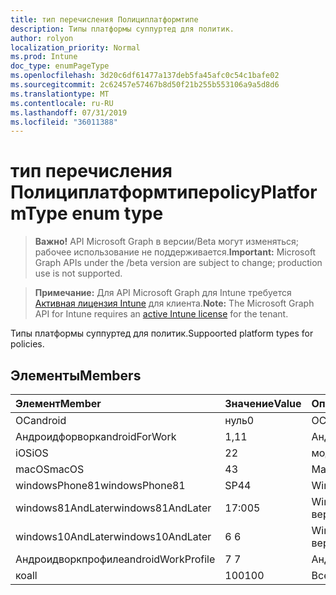 ```yaml
---
title: тип перечисления Полициплатформтипе
description: Типы платформы суппуртед для политик.
author: rolyon
localization_priority: Normal
ms.prod: Intune
doc_type: enumPageType
ms.openlocfilehash: 3d20c6df61477a137deb5fa45afc0c54c1bafe02
ms.sourcegitcommit: 2c62457e57467b8d50f21b255b553106a9a5d8d6
ms.translationtype: MT
ms.contentlocale: ru-RU
ms.lasthandoff: 07/31/2019
ms.locfileid: "36011388"
---
```

# <a name="policyplatformtype-enum-type"></a><span data-ttu-id="5bcbf-103">тип перечисления Полициплатформтипе</span><span class="sxs-lookup"><span data-stu-id="5bcbf-103">policyPlatformType enum type</span></span>

> <span data-ttu-id="5bcbf-104">**Важно!** API Microsoft Graph в версии/Beta могут изменяться; рабочее использование не поддерживается.</span><span class="sxs-lookup"><span data-stu-id="5bcbf-104">**Important:** Microsoft Graph APIs under the /beta version are subject to change; production use is not supported.</span></span>

> <span data-ttu-id="5bcbf-105">**Примечание:** Для API Microsoft Graph для Intune требуется [Активная лицензия Intune](https://go.microsoft.com/fwlink/?linkid=839381) для клиента.</span><span class="sxs-lookup"><span data-stu-id="5bcbf-105">**Note:** The Microsoft Graph API for Intune requires an [active Intune license](https://go.microsoft.com/fwlink/?linkid=839381) for the tenant.</span></span>

<span data-ttu-id="5bcbf-106">Типы платформы суппуртед для политик.</span><span class="sxs-lookup"><span data-stu-id="5bcbf-106">Suppoorted platform types for policies.</span></span>

## <a name="members"></a><span data-ttu-id="5bcbf-107">Элементы</span><span class="sxs-lookup"><span data-stu-id="5bcbf-107">Members</span></span>
|<span data-ttu-id="5bcbf-108">Элемент</span><span class="sxs-lookup"><span data-stu-id="5bcbf-108">Member</span></span>|<span data-ttu-id="5bcbf-109">Значение</span><span class="sxs-lookup"><span data-stu-id="5bcbf-109">Value</span></span>|<span data-ttu-id="5bcbf-110">Описание</span><span class="sxs-lookup"><span data-stu-id="5bcbf-110">Description</span></span>|
|:---|:---|:---|
|<span data-ttu-id="5bcbf-111">ОС</span><span class="sxs-lookup"><span data-stu-id="5bcbf-111">android</span></span>|<span data-ttu-id="5bcbf-112">нуль</span><span class="sxs-lookup"><span data-stu-id="5bcbf-112">0</span></span>|<span data-ttu-id="5bcbf-113">ОС.</span><span class="sxs-lookup"><span data-stu-id="5bcbf-113">Android.</span></span>|
|<span data-ttu-id="5bcbf-114">Андроидфорворк</span><span class="sxs-lookup"><span data-stu-id="5bcbf-114">androidForWork</span></span>|<span data-ttu-id="5bcbf-115">1,1</span><span class="sxs-lookup"><span data-stu-id="5bcbf-115">1</span></span>|<span data-ttu-id="5bcbf-116">Андроидфорворк.</span><span class="sxs-lookup"><span data-stu-id="5bcbf-116">AndroidForWork.</span></span>|
|<span data-ttu-id="5bcbf-117">iOS</span><span class="sxs-lookup"><span data-stu-id="5bcbf-117">iOS</span></span>|<span data-ttu-id="5bcbf-118">2</span><span class="sxs-lookup"><span data-stu-id="5bcbf-118">2</span></span>|<span data-ttu-id="5bcbf-119">модуле.</span><span class="sxs-lookup"><span data-stu-id="5bcbf-119">iOS.</span></span>|
|<span data-ttu-id="5bcbf-120">macOS</span><span class="sxs-lookup"><span data-stu-id="5bcbf-120">macOS</span></span>|<span data-ttu-id="5bcbf-121">4</span><span class="sxs-lookup"><span data-stu-id="5bcbf-121">3</span></span>|<span data-ttu-id="5bcbf-122">MacOS.</span><span class="sxs-lookup"><span data-stu-id="5bcbf-122">MacOS.</span></span>|
|<span data-ttu-id="5bcbf-123">windowsPhone81</span><span class="sxs-lookup"><span data-stu-id="5bcbf-123">windowsPhone81</span></span>|<span data-ttu-id="5bcbf-124">SP4</span><span class="sxs-lookup"><span data-stu-id="5bcbf-124">4</span></span>|<span data-ttu-id="5bcbf-125">WindowsPhone 8,1.</span><span class="sxs-lookup"><span data-stu-id="5bcbf-125">WindowsPhone 8.1.</span></span>|
|<span data-ttu-id="5bcbf-126">windows81AndLater</span><span class="sxs-lookup"><span data-stu-id="5bcbf-126">windows81AndLater</span></span>|<span data-ttu-id="5bcbf-127">17:00</span><span class="sxs-lookup"><span data-stu-id="5bcbf-127">5</span></span>|<span data-ttu-id="5bcbf-128">Windows 8,1 и более поздние версии</span><span class="sxs-lookup"><span data-stu-id="5bcbf-128">Windows 8.1 and later</span></span>|
|<span data-ttu-id="5bcbf-129">windows10AndLater</span><span class="sxs-lookup"><span data-stu-id="5bcbf-129">windows10AndLater</span></span>|<span data-ttu-id="5bcbf-130">6 </span><span class="sxs-lookup"><span data-stu-id="5bcbf-130">6</span></span>|<span data-ttu-id="5bcbf-131">Windows 10 и более поздних версий.</span><span class="sxs-lookup"><span data-stu-id="5bcbf-131">Windows 10 and later.</span></span>|
|<span data-ttu-id="5bcbf-132">Андроидворкпрофиле</span><span class="sxs-lookup"><span data-stu-id="5bcbf-132">androidWorkProfile</span></span>|<span data-ttu-id="5bcbf-133">7 </span><span class="sxs-lookup"><span data-stu-id="5bcbf-133">7</span></span>|<span data-ttu-id="5bcbf-134">Андроидворкпрофиле.</span><span class="sxs-lookup"><span data-stu-id="5bcbf-134">AndroidWorkProfile.</span></span>|
|<span data-ttu-id="5bcbf-135">ко</span><span class="sxs-lookup"><span data-stu-id="5bcbf-135">all</span></span>|<span data-ttu-id="5bcbf-136">100</span><span class="sxs-lookup"><span data-stu-id="5bcbf-136">100</span></span>|<span data-ttu-id="5bcbf-137">Все платформы.</span><span class="sxs-lookup"><span data-stu-id="5bcbf-137">All platforms.</span></span>|





